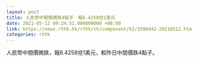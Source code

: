 ```yaml
---
layout: post
title: 人民幣中間價微跌4點子　報6.4258兌1美元
date: 2021-05-12 09:24:51.000000000 +08:00
link: https://news.rthk.hk/rthk/ch/component/k2/1590442-20210512.htm
categories: rthk
---
```


人民幣中間價微跌，報6.4258兌1美元，較昨日中間價跌4點子。
